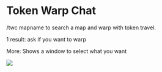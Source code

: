 # Token Warp Chat

/twc mapname to search a map and warp with token travel.

1 result: ask if you want to warp

More: Shows a window to select what you want

![](https://i.imgur.com/4GUfx9z.jpg)

